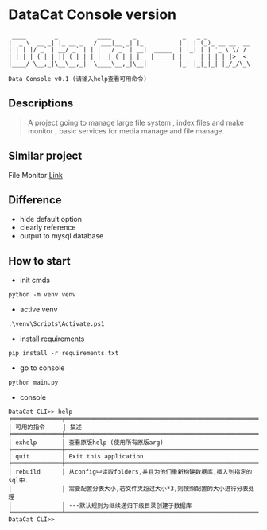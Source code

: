# DataCat Console version

     ____        _           ____      _             _   _ _
    |  _ \  __ _| |_ __ _   / ___|__ _| |_          | | | (_)_ __ __  __
    | | | |/ _` | __/ _` | | |   / _` | __|  _____  | |_| | | '_ \ \/ /
    | |_| | (_| | || (_| | | |__| (_| | |_  |_____| |  _  | | | | |>  <
    |____/ \__,_|\__\__,_|  \____\__,_|\__|         |_| |_|_|_| |_/_/\_\                                           
    
    Data Console v0.1 (请输入help查看可用命令)

## Descriptions

> A project going to manage large file system , index files and make monitor , basic services for media manage and file manage.


## Similar project

File Monitor [Link]("https://github.com/HinxCorporation/FileMonitor")

## Difference

- hide default option
- clearly reference
- output to mysql database

## How to start


- init cmds

```shell
python -m venv venv
```

- active venv

```shell
.\venv\Scripts\Activate.ps1
```

- install requirements

```shell
pip install -r requirements.txt
```

- go to console

```
python main.py
```

- console


```cmd2
DataCat CLI>> help
╒══════════════╤═══════════════════════════════════════════════════════════════════╕
│ 可用的指令     │ 描述                                                              
╞══════════════╪═══════════════════════════════════════════════════════════════════╡
│ exhelp       │ 查看原版help (使用所有原版arg)                                    	
├──────────────┼───────────────────────────────────────────────────────────────────┤
│ quit         │ Exit this application                                             
├──────────────┼───────────────────────────────────────────────────────────────────┤
│ rebuild      │ 从config中读取folders,并且为他们重新构建数据库,插入到指定的sql中. 		 
│              │ 需要配置分表大小,若文件夹超过大小*3,则按照配置的大小进行分表处理  			 
│              │ ---默认规则为继续递归下级目录创建子数据库                     			
╘══════════════╧═══════════════════════════════════════════════════════════════════╛
DataCat CLI>>
```

